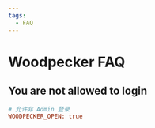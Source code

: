 ```yaml
---
tags:
  - FAQ
---
```


# Woodpecker FAQ

## You are not allowed to login

```ini
# 允许非 Admin 登录
WOODPECKER_OPEN: true
```
